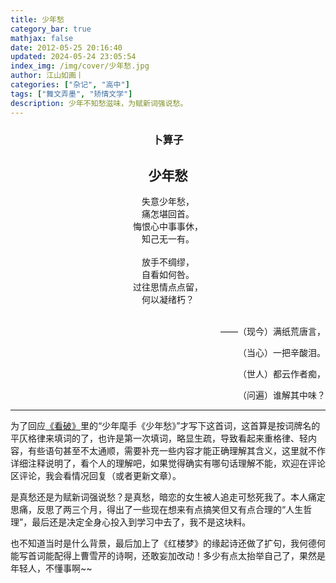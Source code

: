 ```yaml
---
title: 少年愁
category_bar: true
mathjax: false
date: 2012-05-25 20:16:40
updated: 2024-05-24 23:05:54
index_img: /img/cover/少年愁.jpg
author: 江山如画丨
categories: ["杂记", "高中"]
tags: ["舞文弄墨", "矫情文学"]
description: 少年不知愁滋味，为赋新词强说愁。
---
```


### <center>卜算子</center>

## <center>少年愁</center>

<center>失意少年愁，</center>

<center>痛怎堪回首。</center>

<center>悔恨心中事事休，</center>

<center>知己无一有。</center>

<br/>

<center>放手不绸缪，</center>

<center>自看如何咎。</center>

<center>过往思情点点留，</center>

<center>何以凝绪朽？</center>

<br/>

<p align="right">——（现今）满纸荒唐言，</p>

<p align="right">（当心）一把辛酸泪。</p>

<p align="right">（世人）都云作者痴，</p>

<p align="right">（问遍）谁解其中味？</p>

---

为了回应[《看破》](/杂记/高中/看破/)里的“少年麾手《少年愁》”才写下这首词，这首算是按词牌名的平仄格律来填词的了，也许是第一次填词，略显生疏，导致看起来重格律、轻内容，有些语句甚至不太通顺，需要补充一些内容才能正确理解其含义，这里就不作详细注释说明了，看个人的理解吧，如果觉得确实有哪句话理解不能，欢迎在评论区评论，我会看情况回复（或者更新文章）。

是真愁还是为赋新词强说愁？是真愁，暗恋的女生被人追走可愁死我了。本人痛定思痛，反思了两三个月，得出了一些现在想来有点搞笑但又有点合理的“人生哲理”，最后还是决定全身心投入到学习中去了，我不是这块料。

也不知道当时是什么背景，最后加上了《红楼梦》的缘起诗还做了扩句，我何德何能写首词能配得上曹雪芹的诗啊，还敢妄加改动！多少有点太抬举自己了，果然是年轻人，不懂事啊~~
